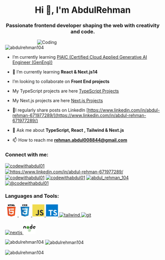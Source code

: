 <h1 align="center">Hi 👋, I'm AbdulRehman</h1>
<h3 align="center">Passionate frontend developer shaping the web with creativity and code.</h3>

<img align="right" alt="Coding" width="400" src="https://media.tenor.com/rePDfDWO3XoAAAAd/hacking.gif">

<p align="left"> <img src="https://komarev.com/ghpvc/?username=abdulrehman104&label=Profile%20views&color=0e75b6&style=flat" alt="abdulrehman104" /> </p>

- I’m currently learning [PIAIC (Certified Cloud Applied Generative AI Engineer (GenEng))](https://www.piaic.org/)

- 🌱 I’m currently learning **React & Next.js14**

- I’m looking to collaborate on **Front End projects**

- My TypeScript projects are here [TypeScript Projects](https://github.com/abdulrehman104/TypeScript-Projects)

- My Next.js projects are here [Next.js Projects](https://github.com/abdulrehman104/nextjs-projects)

- 📝I regularly share posts on LinkedIn [https://www.linkedin.com/in/abdul-rehman-671977289/](https://www.linkedin.com/in/abdul-rehman-671977289/)

- 💬 Ask me about **TypeScript, React , Tailwind & Next.js**

- 📫 How to reach me **rehman.abdul008844@gmail.com**

<h3 align="left">Connect with me:</h3>
<p align="left">
<a href="https://twitter.com/codewithabdul01" target="blank"><img align="center" src="https://raw.githubusercontent.com/rahuldkjain/github-profile-readme-generator/master/src/images/icons/Social/twitter.svg" alt="codewithabdul01" height="30" width="40" /></a>
<a href="https://www.linkedin.com/in/abdulrehman104/" target="blank"><img align="center" src="https://raw.githubusercontent.com/rahuldkjain/github-profile-readme-generator/master/src/images/icons/Social/linked-in-alt.svg" alt="https://www.linkedin.com/in/abdul-rehman-671977289/" height="30" width="40" /></a>
<a href="https://stackoverflow.com/users/23056797/codewithabdul01" target="blank"><img align="center" src="https://raw.githubusercontent.com/rahuldkjain/github-profile-readme-generator/master/src/images/icons/Social/stack-overflow.svg" alt="codewithabdul01" height="30" width="40" /></a>
<a href="https://fb.com/codewithabdul01" target="blank"><img align="center" src="https://raw.githubusercontent.com/rahuldkjain/github-profile-readme-generator/master/src/images/icons/Social/facebook.svg" alt="codewithabdul01" height="30" width="40" /></a>
<a href="https://instagram.com/abdul_rehman_104" target="blank"><img align="center" src="https://raw.githubusercontent.com/rahuldkjain/github-profile-readme-generator/master/src/images/icons/Social/instagram.svg" alt="abdul_rehman_104" height="30" width="40" /></a>
<a href="https://www.youtube.com/channel/UCFZBWeWuGKpbmuInOkb5W0Q" target="blank"><img align="center" src="https://raw.githubusercontent.com/rahuldkjain/github-profile-readme-generator/master/src/images/icons/Social/youtube.svg" alt="@codewithabdul01" height="30" width="40" /></a>
</p>

<h3 align="left">Languages and Tools:</h3>
<p align="left"> 
<a href="https://www.w3.org/html/" target="_blank" rel="noreferrer"> <img src="https://raw.githubusercontent.com/devicons/devicon/master/icons/html5/html5-original-wordmark.svg" alt="html5" width="40" height="40"/> </a> 
<a href="https://www.w3schools.com/css/" target="_blank" rel="noreferrer"> <img src="https://raw.githubusercontent.com/devicons/devicon/master/icons/css3/css3-original-wordmark.svg" alt="css3" width="40" height="40"/> </a> 
<a href="https://developer.mozilla.org/en-US/docs/Web/JavaScript" target="_blank" rel="noreferrer"> <img src="https://raw.githubusercontent.com/devicons/devicon/master/icons/javascript/javascript-original.svg" alt="javascript" width="40" height="40"/> </a> 
<a href="https://www.typescriptlang.org/" target="_blank" rel="noreferrer"> <img src="https://raw.githubusercontent.com/devicons/devicon/master/icons/typescript/typescript-original.svg" alt="typescript" width="40" height="40"/> </a> 
<a href="https://tailwindcss.com/" target="_blank" rel="noreferrer"> <img src="https://www.vectorlogo.zone/logos/tailwindcss/tailwindcss-icon.svg" alt="tailwind" width="40" height="40"/> </a>
<a href="https://git-scm.com/" target="_blank" rel="noreferrer"> <img src="https://www.vectorlogo.zone/logos/git-scm/git-scm-icon.svg" alt="git" width="40" height="40"/> </a>

<a href="https://nextjs.org/" target="_blank" rel="noreferrer"> <img src="https://cdn.worldvectorlogo.com/logos/nextjs-2.svg" alt="nextjs" width="40" height="40"/> </a>
<a href="https://nodejs.org" target="_blank" rel="noreferrer"> <img src="https://raw.githubusercontent.com/devicons/devicon/master/icons/nodejs/nodejs-original-wordmark.svg" alt="nodejs" width="40" height="40"/> </a>

</p>

<p><img align="left" src="https://github-readme-stats.vercel.app/api/top-langs?username=abdulrehman104&show_icons=true&locale=en&layout=compact" alt="abdulrehman104" /></p>

<p>&nbsp;<img align="center" src="https://github-readme-stats.vercel.app/api?username=abdulrehman104&show_icons=true&locale=en" alt="abdulrehman104" /></p>

<p><img align="center" src="https://github-readme-streak-stats.herokuapp.com/?user=abdulrehman104&" alt="abdulrehman104" /></p>
